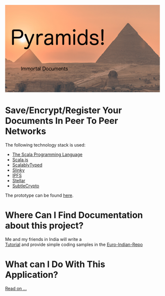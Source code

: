 ![](src/main/webapp/img/logo.png)

# Save/Encrypt/Register Your Documents In Peer To Peer Networks #

The following technology stack is used:

- [The Scala Programming Language](https://www.scala-lang.org/)
- [Scala.js](https://www.scala-js.org/)
- [ScalablyTyped](https://github.com/oyvindberg/ScalablyTyped) 
- [Slinky](https://slinky.dev/)
- [IPFS](https://ipfs.io/)
- [Stellar](https://www.stellar.org/)
- [SubtleCrypto](https://developer.mozilla.org/en-US/docs/Web/API/SubtleCrypto)

The prototype can be found
[here](https://lyrx.de).
 
 # Where  Can I Find Documentation about this project? #
 
Me and my friends in India will write a   
[Tutorial](tutorial.md) 
and provide simple coding samples
in the 
[Euro-Indian-Repo](https://github.com/deshbandhumishra/euroindian)
 
# What can I Do With This Application? #

[Read on ...]("features.md")
 